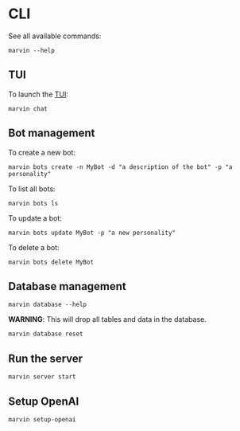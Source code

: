 # CLI

See all available commands:

```shell
marvin --help
```

## TUI

To launch the [TUI](tui.md):
```shell
marvin chat
```

## Bot management

To create a new bot:
```shell
marvin bots create -n MyBot -d "a description of the bot" -p "a personality"
```

To list all bots:
```shell
marvin bots ls
```

To update a bot:
```shell
marvin bots update MyBot -p "a new personality"
```

To delete a bot:
```shell
marvin bots delete MyBot
```
## Database management

```shell
marvin database --help
```

**WARNING**: This will drop all tables and data in the database.
```shell
marvin database reset
```

## Run the server

```shell
marvin server start
```

## Setup OpenAI
    
```shell
marvin setup-openai
```